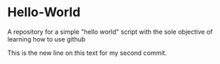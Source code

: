 # Hello-World
A repository for a simple "hello world" script with the sole objective of learning how to use github

This is the new line on this text for my second commit.
